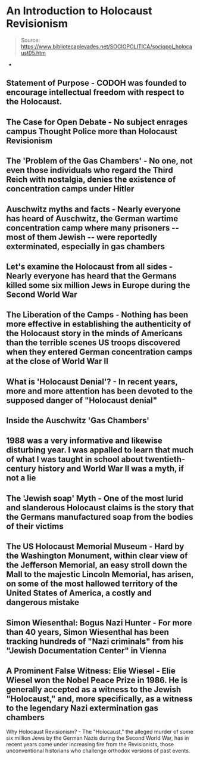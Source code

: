 # An Introduction to Holocaust Revisionism

> Source: https://www.bibliotecapleyades.net/SOCIOPOLITICA/sociopol_holocaust05.htm

-
Statement of Purpose - CODOH was founded to encourage
intellectual freedom with respect to the Holocaust.
-
The
Case for Open Debate - No subject enrages campus Thought Police
more than Holocaust Revisionism
-
The 'Problem of the Gas
Chambers' - No one, not even those individuals who regard the
Third Reich with nostalgia, denies the existence of concentration
camps under Hitler
-
Auschwitz myths and facts - Nearly everyone has heard of
Auschwitz, the German wartime concentration camp where many
prisoners -- most of them Jewish -- were reportedly exterminated,
especially in gas chambers
-
Let's
examine the Holocaust from all sides - Nearly everyone has heard
that the Germans killed some six million Jews in Europe during the
Second World War
-
The Liberation of the Camps - Nothing
has been more effective in establishing the authenticity of the
Holocaust story in the minds of Americans than the terrible scenes
US troops discovered when they entered German concentration camps at
the close of World War II
-
What is 'Holocaust Denial'? - In recent
years, more and more attention has been devoted to the supposed
danger of "Holocaust denial"
-
Inside the Auschwitz 'Gas Chambers'
-
1988 was a very informative and likewise disturbing year. I was
appalled to learn that much of what I was taught in school about
twentieth-century history and World War II was a myth, if not a lie
-
The 'Jewish soap' Myth - One of the most
lurid and slanderous Holocaust claims is the story that the Germans
manufactured soap from the bodies of their victims
-
The US Holocaust Memorial Museum - Hard
by the Washington Monument, within clear view of the Jefferson
Memorial, an easy stroll down the Mall to the majestic Lincoln
Memorial, has arisen, on some of the most hallowed territory of the
United States of America, a costly and dangerous mistake
-
Simon Wiesenthal: Bogus Nazi Hunter -
For more than 40 years, Simon Wiesenthal has been tracking hundreds
of "Nazi criminals" from his "Jewish Documentation Center" in Vienna
-
A Prominent False Witness: Elie Wiesel - Elie Wiesel won the Nobel Peace Prize in 1986. He is generally
accepted as a witness to the Jewish "Holocaust," and, more
specifically, as a witness to the legendary Nazi extermination gas
chambers
-
Why Holocaust Revisionism? - The
"Holocaust," the alleged murder of some six million Jews by the
German Nazis during the Second World War, has in recent years come
under increasing fire from the Revisionists, those unconventional
historians who challenge orthodox versions of past events.
